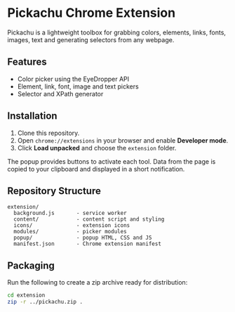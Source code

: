 # Pickachu Chrome Extension

Pickachu is a lightweight toolbox for grabbing colors, elements, links, fonts, images,
text and generating selectors from any webpage.

## Features
- Color picker using the EyeDropper API
- Element, link, font, image and text pickers
- Selector and XPath generator

## Installation
1. Clone this repository.
2. Open `chrome://extensions` in your browser and enable **Developer mode**.
3. Click **Load unpacked** and choose the `extension` folder.

The popup provides buttons to activate each tool. Data from the page is copied to your
clipboard and displayed in a short notification.

## Repository Structure
```
extension/
  background.js       - service worker
  content/            - content script and styling
  icons/              - extension icons
  modules/            - picker modules
  popup/              - popup HTML, CSS and JS
  manifest.json       - Chrome extension manifest
```

## Packaging
Run the following to create a zip archive ready for distribution:
```bash
cd extension
zip -r ../pickachu.zip .
```

